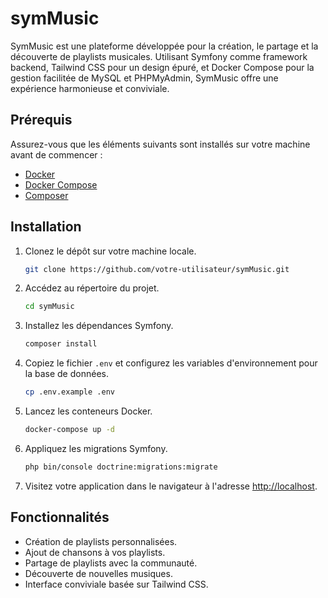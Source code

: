 # symMusic

SymMusic est une plateforme  développée pour la création, le partage et la découverte de playlists musicales. Utilisant Symfony comme framework backend, Tailwind CSS pour un design épuré, et Docker Compose pour la gestion facilitée de MySQL et PHPMyAdmin, SymMusic offre une expérience harmonieuse et conviviale.

## Prérequis

Assurez-vous que les éléments suivants sont installés sur votre machine avant de commencer :

- [Docker](https://www.docker.com/)
- [Docker Compose](https://docs.docker.com/compose/)
- [Composer](https://getcomposer.org/)

## Installation

1. Clonez le dépôt sur votre machine locale.

    ```bash
    git clone https://github.com/votre-utilisateur/symMusic.git
    ```

2. Accédez au répertoire du projet.

    ```bash
    cd symMusic
    ```

3. Installez les dépendances Symfony.

    ```bash
    composer install
    ```

4. Copiez le fichier `.env` et configurez les variables d'environnement pour la base de données.

    ```bash
    cp .env.example .env
    ```

5. Lancez les conteneurs Docker.

    ```bash
    docker-compose up -d
    ```

6. Appliquez les migrations Symfony.

    ```bash
    php bin/console doctrine:migrations:migrate
    ```

7. Visitez votre application dans le navigateur à l'adresse [http://localhost](http://localhost).

## Fonctionnalités

- Création de playlists personnalisées.
- Ajout de chansons à vos playlists.
- Partage de playlists avec la communauté.
- Découverte de nouvelles musiques.
- Interface conviviale basée sur Tailwind CSS.

